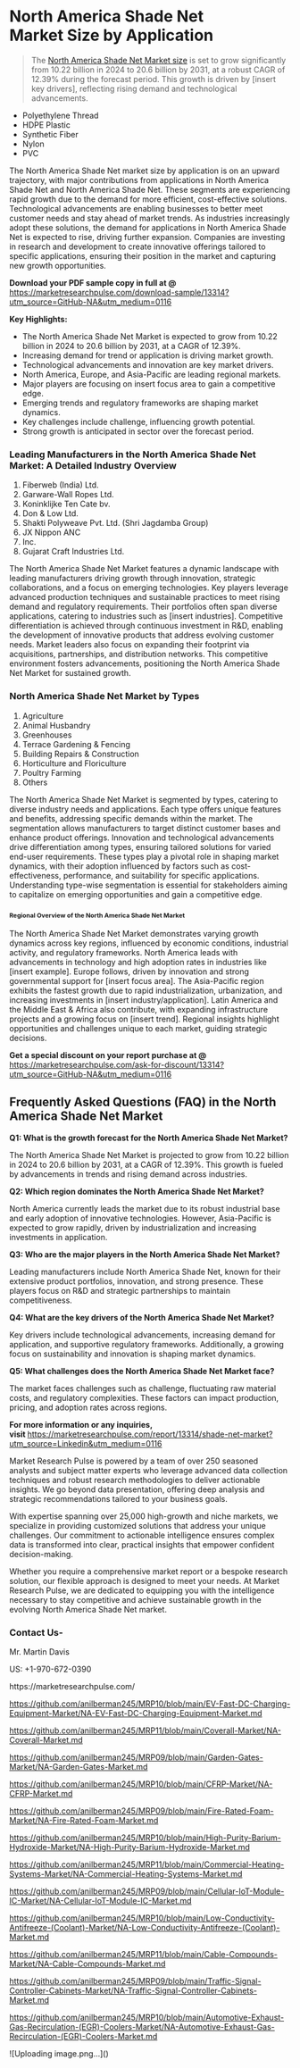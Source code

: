 <h1>North America Shade Net Market&nbsp;Size by Application</h1><blockquote><p>The <a href="https://marketresearchpulse.com/download-sample/13314?utm_source=GitHub-NA&amp;utm_medium=0116">North America Shade Net Market size</a> is set to grow significantly from 10.22 billion in 2024 to 20.6 billion by 2031, at a robust CAGR of 12.39% during the forecast period. This growth is driven by [insert key drivers], reflecting rising demand and technological advancements.</p></blockquote><ul><li>Polyethylene Thread<li> HDPE Plastic<li> Synthetic Fiber<li> Nylon<li> PVC</li></ul><p>The North America Shade Net market size by application is on an upward trajectory, with major contributions from applications in North America Shade Net and North America Shade Net. These segments are experiencing rapid growth due to the demand for more efficient, cost-effective solutions. Technological advancements are enabling businesses to better meet customer needs and stay ahead of market trends. As industries increasingly adopt these solutions, the demand for applications in North America Shade Net is expected to rise, driving further expansion. Companies are investing in research and development to create innovative offerings tailored to specific applications, ensuring their position in the market and capturing new growth opportunities.</p><p><strong>Download your PDF sample copy in full at @ </strong><a href="https://marketresearchpulse.com/download-sample/13314?utm_source=GitHub-NA&amp;utm_medium=0116">https://marketresearchpulse.com/download-sample/13314?utm_source=GitHub-NA&amp;utm_medium=0116</a></p><p><strong>Key Highlights: </strong></p><ul><li>The North America Shade Net Market is expected to grow from 10.22 billion in 2024 to 20.6 billion by 2031, at a CAGR of 12.39%.</li><li>Increasing demand for trend or application is driving market growth.</li><li>Technological advancements and innovation are key market drivers.</li><li>North America, Europe, and Asia-Pacific are leading regional markets.</li><li>Major players are focusing on insert focus area to gain a competitive edge.</li><li>Emerging trends and regulatory frameworks are shaping market dynamics.</li><li>Key challenges include challenge, influencing growth potential.</li><li>Strong growth is anticipated in sector over the forecast period.</li></ul><h3>Leading Manufacturers in the North America Shade Net Market: A Detailed Industry Overview</h3><ol><li>Fiberweb (India) Ltd.</li><li>Garware-Wall Ropes Ltd.</li><li>Koninklijke Ten Cate bv.</li><li>Don & Low Ltd.</li><li>Shakti Polyweave Pvt. Ltd. (Shri Jagdamba Group)</li><li>JX Nippon ANC</li><li>Inc.</li><li>Gujarat Craft Industries Ltd.</li></ol><div class="flex max-w-full flex-col flex-grow"><div class="min-h-8 text-message flex w-full flex-col items-end gap-2 whitespace-normal break-words [.text-message+&amp;]:mt-5" dir="auto" data-message-author-role="assistant" data-message-id="fd8432e4-4910-450d-b182-61b7bfb0a01f" data-message-model-slug="gpt-4o"><div class="flex w-full flex-col gap-1 empty:hidden first:pt-[3px]"><div class="markdown prose w-full break-words dark:prose-invert light"><p>The North America Shade Net Market features a dynamic landscape with leading manufacturers driving growth through innovation, strategic collaborations, and a focus on emerging technologies. Key players leverage advanced production techniques and sustainable practices to meet rising demand and regulatory requirements. Their portfolios often span diverse applications, catering to industries such as [insert industries]. Competitive differentiation is achieved through continuous investment in R&amp;D, enabling the development of innovative products that address evolving customer needs. Market leaders also focus on expanding their footprint via acquisitions, partnerships, and distribution networks. This competitive environment fosters advancements, positioning the North America Shade Net Market for sustained growth.</p></div></div></div></div><h3>North America Shade Net Market by Types</h3><ol><li>Agriculture<li> Animal Husbandry<li> Greenhouses<li> Terrace Gardening & Fencing<li> Building Repairs & Construction<li> Horticulture and Floriculture<li> Poultry Farming<li> Others</li></ol><div class="flex max-w-full flex-col flex-grow"><div class="min-h-8 text-message flex w-full flex-col items-end gap-2 whitespace-normal break-words [.text-message+&amp;]:mt-5" dir="auto" data-message-author-role="assistant" data-message-id="084470be-0bb7-4664-bddf-5156b4f41249" data-message-model-slug="gpt-4o-mini"><div class="flex w-full flex-col gap-1 empty:hidden first:pt-[3px]"><div class="markdown prose w-full break-words dark:prose-invert light"><p>The North America Shade Net Market is segmented by types, catering to diverse industry needs and applications. Each type offers unique features and benefits, addressing specific demands within the market. The segmentation allows manufacturers to target distinct customer bases and enhance product offerings. Innovation and technological advancements drive differentiation among types, ensuring tailored solutions for varied end-user requirements. These types play a pivotal role in shaping market dynamics, with their adoption influenced by factors such as cost-effectiveness, performance, and suitability for specific applications. Understanding type-wise segmentation is essential for stakeholders aiming to capitalize on emerging opportunities and gain a competitive edge.</p></div></div></div></div><h3><span style="font-size: 11px;">Regional Overview of the North America Shade Net Market</span></h3><div class="flex max-w-full flex-col flex-grow"><div class="min-h-8 text-message flex w-full flex-col items-end gap-2 whitespace-normal break-words [.text-message+&amp;]:mt-5" dir="auto" data-message-author-role="assistant" data-message-id="e9038762-ce64-4e30-91c9-9bd413514231" data-message-model-slug="gpt-4o-mini"><div class="flex w-full flex-col gap-1 empty:hidden first:pt-[3px]"><div class="markdown prose w-full break-words dark:prose-invert light"><p>The North America Shade Net Market demonstrates varying growth dynamics across key regions, influenced by economic conditions, industrial activity, and regulatory frameworks. North America leads with advancements in technology and high adoption rates in industries like [insert example]. Europe follows, driven by innovation and strong governmental support for [insert focus area]. The Asia-Pacific region exhibits the fastest growth due to rapid industrialization, urbanization, and increasing investments in [insert industry/application]. Latin America and the Middle East &amp; Africa also contribute, with expanding infrastructure projects and a growing focus on [insert trend]. Regional insights highlight opportunities and challenges unique to each market, guiding strategic decisions.</p></div></div></div></div><p><strong>Get a special discount on your report purchase at @ </strong><a href="https://marketresearchpulse.com/ask-for-discount/13314?utm_source=GitHub-NA&amp;utm_medium=0116">https://marketresearchpulse.com/ask-for-discount/13314?utm_source=GitHub-NA&amp;utm_medium=0116</a></p><h2>Frequently Asked Questions (FAQ) in the North America Shade Net Market</h2><p><strong>Q1: What is the growth forecast for the North America Shade Net Market?</strong></p><p>The North America Shade Net Market is projected to grow from 10.22 billion in 2024 to 20.6 billion by 2031, at a CAGR of 12.39%. This growth is fueled by advancements in trends and rising demand across industries.</p><p><strong>Q2: Which region dominates the North America Shade Net Market?</strong></p><p>North America currently leads the market due to its robust industrial base and early adoption of innovative technologies. However, Asia-Pacific is expected to grow rapidly, driven by industrialization and increasing investments in application.</p><p><strong>Q3: Who are the major players in the North America Shade Net Market?</strong></p><p>Leading manufacturers include North America Shade Net, known for their extensive product portfolios, innovation, and strong presence. These players focus on R&amp;D and strategic partnerships to maintain competitiveness.</p><p><strong>Q4: What are the key drivers of the North America Shade Net Market?</strong></p><p>Key drivers include technological advancements, increasing demand for application, and supportive regulatory frameworks. Additionally, a growing focus on sustainability and innovation is shaping market dynamics.</p><p><strong>Q5: What challenges does the North America Shade Net Market face?</strong></p><p>The market faces challenges such as challenge, fluctuating raw material costs, and regulatory complexities. These factors can impact production, pricing, and adoption rates across regions.</p><p><strong>For more information or any inquiries, visit&nbsp;</strong><a href="https://marketresearchpulse.com/report/13314/shade-net-market?utm_source=Linkedin&utm_medium=0116">https://marketresearchpulse.com/report/13314/shade-net-market?utm_source=Linkedin&utm_medium=0116</a></p><p>Market Research Pulse is powered by a team of over 250 seasoned analysts and subject matter experts who leverage advanced data collection techniques and robust research methodologies to deliver actionable insights. We go beyond data presentation, offering deep analysis and strategic recommendations tailored to your business goals.</p><p>With expertise spanning over 25,000 high-growth and niche markets, we specialize in providing customized solutions that address your unique challenges. Our commitment to actionable intelligence ensures complex data is transformed into clear, practical insights that empower confident decision-making.</p><p>Whether you require a comprehensive market report or a bespoke research solution, our flexible approach is designed to meet your needs. At Market Research Pulse, we are dedicated to equipping you with the intelligence necessary to stay competitive and achieve sustainable growth in the evolving North America Shade Net market.</p><h3><strong>Contact Us-</strong></h3><p>Mr. Martin Davis</p><p>US: +1-970-672-0390</p><p>https://marketresearchpulse.com/</p><p><a href="https://github.com/anilberman245/MRP10/blob/main/EV-Fast-DC-Charging-Equipment-Market/NA-EV-Fast-DC-Charging-Equipment-Market.md">https://github.com/anilberman245/MRP10/blob/main/EV-Fast-DC-Charging-Equipment-Market/NA-EV-Fast-DC-Charging-Equipment-Market.md</a></p><p><a href="https://github.com/anilberman245/MRP11/blob/main/Coverall-Market/NA-Coverall-Market.md">https://github.com/anilberman245/MRP11/blob/main/Coverall-Market/NA-Coverall-Market.md</a></p><p><a href="https://github.com/anilberman245/MRP09/blob/main/Garden-Gates-Market/NA-Garden-Gates-Market.md">https://github.com/anilberman245/MRP09/blob/main/Garden-Gates-Market/NA-Garden-Gates-Market.md</a></p><p><a href="https://github.com/anilberman245/MRP10/blob/main/CFRP-Market/NA-CFRP-Market.md">https://github.com/anilberman245/MRP10/blob/main/CFRP-Market/NA-CFRP-Market.md</a></p><p><a href="https://github.com/anilberman245/MRP09/blob/main/Fire-Rated-Foam-Market/NA-Fire-Rated-Foam-Market.md">https://github.com/anilberman245/MRP09/blob/main/Fire-Rated-Foam-Market/NA-Fire-Rated-Foam-Market.md</a></p><p><a href="https://github.com/anilberman245/MRP10/blob/main/High-Purity-Barium-Hydroxide-Market/NA-High-Purity-Barium-Hydroxide-Market.md">https://github.com/anilberman245/MRP10/blob/main/High-Purity-Barium-Hydroxide-Market/NA-High-Purity-Barium-Hydroxide-Market.md</a></p><p><a href="https://github.com/anilberman245/MRP11/blob/main/Commercial-Heating-Systems-Market/NA-Commercial-Heating-Systems-Market.md">https://github.com/anilberman245/MRP11/blob/main/Commercial-Heating-Systems-Market/NA-Commercial-Heating-Systems-Market.md</a></p><p><a href="https://github.com/anilberman245/MRP09/blob/main/Cellular-IoT-Module-IC-Market/NA-Cellular-IoT-Module-IC-Market.md">https://github.com/anilberman245/MRP09/blob/main/Cellular-IoT-Module-IC-Market/NA-Cellular-IoT-Module-IC-Market.md</a></p><p><a href="https://github.com/anilberman245/MRP10/blob/main/Low-Conductivity-Antifreeze-(Coolant)-Market/NA-Low-Conductivity-Antifreeze-(Coolant)-Market.md">https://github.com/anilberman245/MRP10/blob/main/Low-Conductivity-Antifreeze-(Coolant)-Market/NA-Low-Conductivity-Antifreeze-(Coolant)-Market.md</a></p><p><a href="https://github.com/anilberman245/MRP11/blob/main/Cable-Compounds-Market/NA-Cable-Compounds-Market.md">https://github.com/anilberman245/MRP11/blob/main/Cable-Compounds-Market/NA-Cable-Compounds-Market.md</a></p><p><a href="https://github.com/anilberman245/MRP09/blob/main/Traffic-Signal-Controller-Cabinets-Market/NA-Traffic-Signal-Controller-Cabinets-Market.md">https://github.com/anilberman245/MRP09/blob/main/Traffic-Signal-Controller-Cabinets-Market/NA-Traffic-Signal-Controller-Cabinets-Market.md</a></p><p><a href="https://github.com/anilberman245/MRP10/blob/main/Automotive-Exhaust-Gas-Recirculation-(EGR)-Coolers-Market/NA-Automotive-Exhaust-Gas-Recirculation-(EGR)-Coolers-Market.md">https://github.com/anilberman245/MRP10/blob/main/Automotive-Exhaust-Gas-Recirculation-(EGR)-Coolers-Market/NA-Automotive-Exhaust-Gas-Recirculation-(EGR)-Coolers-Market.md</a></p>
![Uploading image.png…]()
